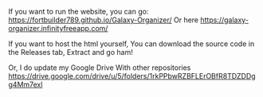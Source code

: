 If you want to run the website, you can go:
https://fortbuilder789.github.io/Galaxy-Organizer/
Or here
https://galaxy-organizer.infinityfreeapp.com/

If you want to host the html yourself,
You can download the source code in the Releases tab, Extract and go ham!

Or, I do update my Google Drive With other repositories
https://drive.google.com/drive/u/5/folders/1rkPPbwRZBFLErOBfR8TDZDDgg4Mm7exl
